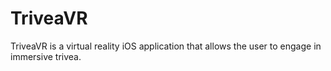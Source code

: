 # TriveaVR

TriveaVR is a virtual reality iOS application that allows the user to engage in immersive trivea. 
